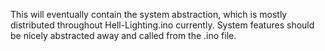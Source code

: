 This will eventually contain the system abstraction, which is mostly
distributed throughout Hell-Lighting.ino currently. System features should
be nicely abstracted away and called from the .ino file.
